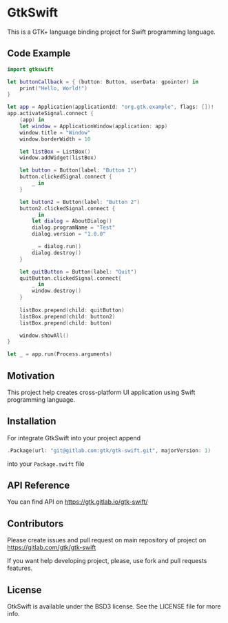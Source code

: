 GtkSwift
=======

This is a GTK+ language binding project for Swift programming language.

## Code Example

```swift
import gtkswift

let buttonCallback = { (button: Button, userData: gpointer) in
	print("Hello, World!")
}

let app = Application(applicationId: "org.gtk.example", flags: [])!
app.activateSignal.connect {
	(app) in
	let window = ApplicationWindow(application: app)
	window.title = "Window"
	window.borderWidth = 10

	let listBox = ListBox()
	window.addWidget(listBox)

	let button = Button(label: "Button 1")
	button.clickedSignal.connect {
		_ in
	}

	let button2 = Button(label: "Button 2")
	button2.clickedSignal.connect {
		_ in
		let dialog = AboutDialog()
		dialog.programName = "Test"
		dialog.version = "1.0.0"

		_ = dialog.run()
		dialog.destroy()
	}

	let quitButton = Button(label: "Quit")
	quitButton.clickedSignal.connect{
		_ in
		window.destroy()
	}
	
	listBox.prepend(child: quitButton)
	listBox.prepend(child: button2)
	listBox.prepend(child: button)

	window.showAll()
}

let _ = app.run(Process.arguments)

```

## Motivation

This project help creates cross-platform UI application using Swift programming language.

## Installation

For integrate GtkSwift into your project append 
```swift
.Package(url: "git@gitlab.com:gtk/gtk-swift.git", majorVersion: 1)
```
into your `Package.swift` file

## API Reference

You can find API on https://gtk.gitlab.io/gtk-swift/

## Contributors

Please create issues and pull request on main repository of project on https://gitlab.com/gtk/gtk-swift

If you want help developing project, please, use fork and pull requests features.

## License

GtkSwift is available under the BSD3 license. See the LICENSE file for more info.